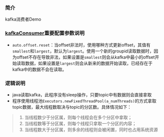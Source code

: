 ### 简介
kafka消费者Demo

### [kafkaConsumer][1]重要配置参数说明
* `auto.offset.reset`：当offset非法时，使用哪种方式更新offset，其值有`smallest`和`largest`，默认为`largest`。使用一个新的groupid读取数据时，因为offset不存在导致非法，如果设置是`smallest`则会从kafka中最小的offset开始读取数据，如果设置是`largest`则会从新来的数据开始读取，已经存在于kafka中的数据不会在读取。   

### 逻辑说明

* java读取kafka，此程序没有sleep操作，只要topic中有数据则会直接拿取
* 程序使用线程池`Executors.newFixedThreadPool(a_numThreads)`的方式拿取topic数据，最大线程数取决与topic的分区数。具体情况如下：   
> 1. 当线程数少于分区属，则每个线程会在多个分区中拿取；   
> 2. 当线程数等于分区属，则每个线程只拿取一个分区的内容；   
> 3. 当线程数大于分区属，则多余的线程则会被闲置，同时也占用系统资源

[1]:./src/main/java/cn/com/zhangdi/kafka/KafkaConsumerConfig.java
